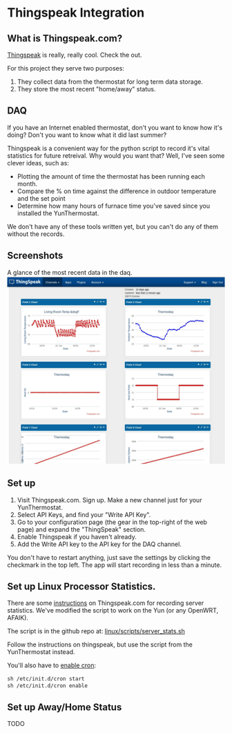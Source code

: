 # Thingspeak Integration

## What is Thingspeak.com?

[Thingspeak](thingspeak.com) is really, really cool. Check the out.

For this project they serve two purposes:

1. They collect data from the thermostat for long term data storage.
1. They store the most recent "home/away" status.

## DAQ

If you have an Internet enabled thermostat, don't you want to know how it's
doing? Don't you want to know what it did last summer?

Thingspeak is a convenient way for the python script to record it's vital
statistics for future retreival. Why would you want that? Well, I've seen some
clever ideas, such as:

 * Plotting the amount of time the thermostat has been running each month.
 * Compare the % on time against the difference in outdoor temperature and the set point
 * Determine how many hours of furnace time you've saved since you installed the
   YunThermostat.
   
We don't have any of these tools written yet, but you can't do any of them
without the records.

## Screenshots

A glance of the most recent data in the daq.
![Thermostat DAQ](img/daq.jpg)

## Set up

1. Visit Thingspeak.com. Sign up. Make a new channel just for your YunThermostat.
1. Select API Keys, and find your "Write API Key".
1. Go to your configuration page (the gear in the top-right of the web page) and
expand the "ThingSpeak" section.
1. Enable Thingspeak if you haven't already.
1. Add the Write API key to the API key for the DAQ channel.

You don't have to restart anything, just save the settings by clicking the
checkmark in the top left. The app will start recording in less than a minute.

## Set up Linux Processor Statistics.

There are some [instructions](http://community.thingspeak.com/2014/05/official-tutorial-monitoring-linux-server-statistics/)
on Thingspeak.com for recording server statistics. We've modified the script to
work on the Yun (or any OpenWRT, AFAIK).

The script is in the github repo at: 
[linux/scripts/server_stats.sh](https://github.com/jeffeb3/YunThermostat/blob/master/linux/scripts/server_stats.sh)

Follow the instructions on thingspeak, but use the script from the YunThermostat instead.

You'll also have to [enable cron](http://wiki.openwrt.org/doc/howto/notuci.config):

    sh /etc/init.d/cron start
    sh /etc/init.d/cron enable

## Set up Away/Home Status

TODO
